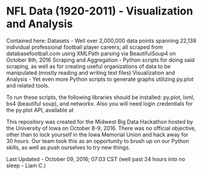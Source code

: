 # NFL Data (1920-2011) - Visualization and Analysis

Contained here:
  Datasets - Well over 2,000,000 data points spanning 22,138 individual professional football player careers; all scraped from         databasefootball.com using XMLPath parsing via BeautifulSoup4 on October 8th, 2016
  Scraping and Aggregation - Python scripts for doing said scraping, as well as for creating useful organizations of data to be manipulated (mostly reading and writing text files)
  Visualization and Analysis - Yet even more Python scripts to generate graphs utilizing py.plot and related tools. 
  
To run these scripts, the following libraries should be installed: py.plot, lxml, bs4 (beautiful soup), and networkx. Also you will need login credentials for the py.plot API, available at 

This repository was created for the Midwest Big Data Hackathon hosted by the University of Iowa on October 8-9, 2016. There was no official objective, other than to lock yourself in the Iowa Memorial Union and hack away for 30 hours. Our team took this as an opportunity to brush up on our Python skills, as well as push ourselves to try new things.

Last Updated - October 09, 2016; 07:03 CST (well past 24 hours into no sleep - Liam C.)
